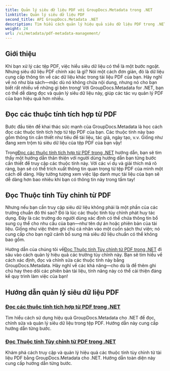```yaml
---
title: Quản lý siêu dữ liệu PDF với GroupDocs.Metadata trong .NET
linktitle: Quản lý siêu dữ liệu PDF
second_title: API GroupDocs.Metadata .NET
description: Tìm hiểu cách quản lý hiệu quả siêu dữ liệu PDF trong .NET bằng GroupDocs.Metadata. Hướng dẫn toàn diện này bao gồm mọi thứ từ việc thêm, chỉnh sửa và trích xuất siêu dữ liệu đến các phương pháp hay nhất để triển khai liền mạch trong các ứng dụng .NET của bạn.
weight: 24
url: /vi/metadata/pdf-metadata-management/
---
```

## Giới thiệu

Khi bạn xử lý các tệp PDF, việc hiểu siêu dữ liệu có thể là một bước ngoặt. Nhưng siêu dữ liệu PDF chính xác là gì? Nói một cách đơn giản, đó là dữ liệu cung cấp thông tin về các dữ liệu khác trong tài liệu PDF của bạn. Hãy nghĩ về nó như bìa sách—mặc dù nó không chứa nội dung, nhưng nó cho bạn biết rất nhiều về những gì bên trong! Với GroupDocs.Metadata for .NET, bạn có thể dễ dàng đọc và quản lý siêu dữ liệu này, giúp các tác vụ quản lý PDF của bạn hiệu quả hơn nhiều.

## Đọc các thuộc tính tích hợp từ PDF

Bước đầu tiên để khai thác sức mạnh của GroupDocs.Metadata là học cách đọc các thuộc tính tích hợp từ tệp PDF của bạn. Các thuộc tính này bao gồm thông tin cần thiết như tiêu đề tài liệu, tác giả, ngày tạo, v.v. Giống như đang xem trộm tủ siêu dữ liệu của tệp PDF của bạn vậy!

 Trong[Đọc các thuộc tính tích hợp từ PDF trong .NET](./reading-built-in-properties-from-pdf/) hướng dẫn, bạn sẽ tìm thấy một hướng dẫn thân thiện với người dùng hướng dẫn bạn từng bước cần thiết để truy cập các thuộc tính này. Với các ví dụ và giải thích mã rõ ràng, bạn sẽ có thể trích xuất thông tin quan trọng từ tệp PDF của mình một cách dễ dàng. Hãy tưởng tượng xem việc lập danh mục tài liệu của bạn sẽ dễ dàng hơn bao nhiêu khi bạn có thông tin này trong tầm tay!

## Đọc Thuộc tính Tùy chỉnh từ PDF

Nhưng nếu bạn cần truy cập siêu dữ liệu không phải là một phần của các trường chuẩn đó thì sao? Đó là lúc các thuộc tính tùy chỉnh phát huy tác dụng. Đây là các trường do người dùng xác định có thể chứa thông tin bổ sung cụ thể cho nhu cầu của bạn—như tên dự án hoặc phiên bản của tài liệu. Giống như việc thêm ghi chú cá nhân vào một cuốn sách thư viện; nó cung cấp cho bạn ngữ cảnh bổ sung mà siêu dữ liệu chuẩn có thể không bao gồm.

 Hướng dẫn của chúng tôi về[Đọc Thuộc tính Tùy chỉnh từ PDF trong .NET](./reading-custom-properties-from-pdf/) đi sâu vào cách quản lý hiệu quả các trường tùy chỉnh này. Bạn sẽ tìm hiểu về cách xác định, đọc và chỉnh sửa các thuộc tính này bằng GroupDocs.Metadata. Hãy nghĩ về các khả năng—cho dù là để thêm ghi chú hay theo dõi các phiên bản tài liệu, tính năng này có thể cải thiện đáng kể quy trình làm việc của bạn!

## Hướng dẫn quản lý siêu dữ liệu PDF
### [Đọc các thuộc tính tích hợp từ PDF trong .NET](./reading-built-in-properties-from-pdf/)
Tìm hiểu cách sử dụng hiệu quả GroupDocs.Metadata cho .NET để đọc, chỉnh sửa và quản lý siêu dữ liệu trong tệp PDF. Hướng dẫn này cung cấp hướng dẫn từng bước.
### [Đọc Thuộc tính Tùy chỉnh từ PDF trong .NET](./reading-custom-properties-from-pdf/)
Khám phá cách truy cập và quản lý hiệu quả các thuộc tính tùy chỉnh từ tài liệu PDF bằng GroupDocs.Metadata cho .NET. Hướng dẫn toàn diện này cung cấp hướng dẫn từng bước.